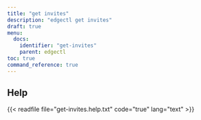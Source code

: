 ```yaml
---
title: "get invites"
description: "edgectl get invites"
draft: true
menu:
  docs:
    identifier: "get-invites"
    parent: edgectl
toc: true
command_reference: true
---
```


## Help

{{< readfile file="get-invites.help.txt" code="true" lang="text" >}}
